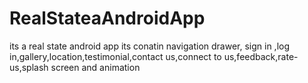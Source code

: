 # RealStateaAndroidApp
its a real state android app its conatin navigation drawer,
sign in ,log in,gallery,location,testimonial,contact us,connect to us,feedback,rate-us,splash screen and animation
